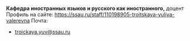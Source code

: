 **Кафедра иностранных языков и русского как иностранного,** доцент
Профиль на сайте: 
https://ssau.ru/staff/110198905-troitskaya-yuliya-valerevna
Почта:
- troickaya.yuv@ssau.ru